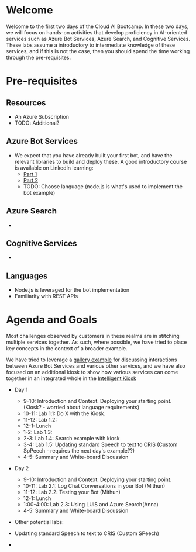 # Welcome

Welcome to the first two days of the Cloud AI Bootcamp. In these two days, we will focus on hands-on activities that develop proficiency in AI-oriented services such as Azure Bot Services, Azure Search, and Cognitive Services. These labs assume a introductory to intermediate knowledge of these services, and if this is not the case, then you should spend the time working through the pre-requisites.

# Pre-requisites

## Resources
- An Azure Subscription
- TODO: Additional?

 ## Azure Bot Services

- We expect that you have already built your first bot, and have the relevant libraries to build and deploy these. A good introductory course is available on LinkedIn learning:
  - [Part 1](https://www.linkedin.com/learning/creating-bots-with-the-microsoft-bot-framework-part-1)
  - [Part 2](https://www.linkedin.com/learning/creating-bots-with-the-microsoft-bot-framework-part-2)
  - TODO: Choose language (node.js is what's used to implement the bot example)

 ## Azure Search

- 

 ## Cognitive Services

- 

 ## Languages

- Node.js is leveraged for the bot implementation
- Familiarity with REST APIs

# Agenda and Goals

Most challenges observed by customers in these realms are in stitching multiple services together. As such, where possible, we have tried to place key concepts in the context of a broader example. 

We have tried to leverage a [gallery example](https://github.com/Azure/cortana-intelligence-interactive-voice-response-bot) for discussing interactions between Azure Bot Services and various other services, and we have also focused on an additional  kiosk to show how various services can come together in an integrated whole in the [Intelligent Kiosk](https://github.com/Microsoft/Cognitive-Samples-IntelligentKiosk)

- Day 1
  - 9-10: Introduction and Context. Deploying your starting point. (Kiosk? - worried about language requirements)
  - 10-11: Lab 1.1: Do X with the Kiosk.
  - 11-12: Lab 1.2:
  - 12-1: Lunch
  - 1-2: Lab 1.3:
  - 2-3: Lab 1.4: Search example with kiosk
  - 3-4: Lab 1.5: Updating standard Speech to text to CRIS (Custom SpPeech - requires the next day's example??)
  - 4-5: Summary and White-board Discussion
- Day 2 
  - 9-10: Introduction and Context. Deploying your starting point.
  - 10-11: Lab 2.1: Log Chat Conversations in your Bot (Mithun)
  - 11-12: Lab 2.2: Testing your Bot (Mithun)
  - 12-1: Lunch
  - 1:00-4:00: Lab 2.3: Using LUIS and Azure Search(Anna)
  - 4-5: Summary and White-board Discussion


- Other potential labs:
- Updating standard Speech to text to CRIS (Custom SPeech)
- 